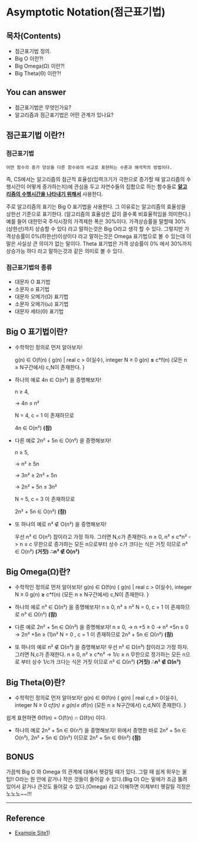 # Asymptotic Notation(점근표기법)
## 목차(Contents)
- 점근표기법 정의.
- Big O 이란?!
- Big Omega(Ω) 이란?!
- Big Theta(Θ) 이란?!


## You can answer
- 점근표기법은 무엇인가요?
- 알고리즘과 점근표기법은 어떤 관계가 있나요?


## 점근표기법 이란?!
### 점근표기법
    어떤 함수의 증가 양상을 다른 함수와의 비교로 표현하는 수론과 해석학의 방법이다.

즉, CS에서는 알고리즘의 점근적 효율성(입력크기가 극한으로 증가할 때 알고리즘의 수행시간이 어떻게 증가하는지)에 관심을 두고 자연수들의 집합으로 하는 함수들로 <u>__알고리즘의 수행시간을 나타내기 위해서__</u> 사용한다.

주로 알고리즘의 표기는 Big O 표기법을 사용한다. 그 이유로는 알고리즘의 효율성을 상한선 기준으로 표기한다. (알고리즘의 효율성은 값이 클수록 비효율적임을 의미한다.)
예를 들어 대한민국 주식시장의 가격제한 폭은 30%이다. 가격상승률을 말할때 30%(상한선)까지 상승할 수 있다 라고 말하는것은 Big O라고 생각 할 수 있다. 그렇지만 가격상승률이 0%(하한선)이상이다 라고 말하는것은 Omega 표기법으로 볼 수 있는데 이 말은 사실상 큰 의미가 없는 말이다.
Theta 표기법은 가격 상승률이 0% 에서 30%까지 상승가능 하다 라고 말하는것과 같은 의미로 볼 수 있다.
### 점근표기법의 종류
- 대문자 O 표기법
- 소문자 o 표기법
- 대문자 오메가(Ω) 표기법
- 소문자 오메가(ω) 표기법
- 대문자 세타(Θ) 표기법

## Big O 표기법이란?
- 수학적인 정의로 먼저 알아보자!

    g(n) ∈ O(f(n)
    { g(n) | real c > 0(실수), integer N ≥ 0
     g(n) __≤__ c*f(n) (모든 n ≥ N구간에서) c,N이 존재한다. }


- 하나의 예로 4n ∈ O(n²) 을 증명해보자!

    n ≥ 4,

    -> 4n ≤ n²

    N = 4, c = 1 이 존재하므로

    4n ∈ O(n²) __(참)__


- 다른 예로 2n² + 5n ∈ O(n²) 을 증명해보자!

    n ≥ 5,

    -> n² ≥ 5n

    -> 3n² ≥ 2n² + 5n

    -> 2n² + 5n ≤ 3n²

    N = 5, c = 3 이 존재하므로

    2n² + 5n ∈ O(n²) __(참)__

- 또 하나의 예로 n³ ∉ O(n²) 을 증명해보자!

    우선 n³ ∈ O(n²) 참이라고 가정 하자.
    그러면 N,c가 존재한다.
    n ≥ 0,
    n³ ≤ c*n²
    -> n ≤ c
    무한으로 증가하는 모든 n으로부터 상수 c가 크다는 식은 거짓 이므로
    n³ ∈ O(n²) __(거짓)__
    __∴n³ ∉ O(n²)__
## Big Omega(Ω)란?
- 수학적인 정의로 먼저 알아보자!
    g(n) ∈ Ω(f(n)
    { g(n) | real c > 0(실수), integer N ≥ 0
     g(n) __≥__ c*f(n) (모든 n ≥ N구간에서) c,N이 존재한다. }

- 하나의 예로 n³ ∈ Ω(n²) 을 증명해보자!
    n ≥ 0,
    n³ ≥ n²
    N = 0, c = 1 이 존재하므로
    n³ ∈ Ω(n²) __(참)__

- 다른 예로 2n² + 5n ∈ Ω(n²) 을 증명해보자!
    n ≥ 0,
    -> n +5 ≥ 0
    -> n² +5n ≥ 0
    -> 2n² +5n ≥ (1)n²
    N = 0 , c = 1 이 존재하므로
    2n² + 5n ∈ Ω(n²) __(참)__

- 또 하나의 예로 n² ∉ Ω(n³) 을 증명해보자!
    우선 n² ∈ Ω(n³) 참이라고 가정 하자.
    그러면 N,c가 존재한다.
    n ≥ 0,
    n² ≥ c*n³
    -> 1/c ≥ n
    무한으로 정가하는 모든 n으로 부터 상수 1/c가 크다는 식은 거짓 이므로
    n² ∈ Ω(n³) __(거짓)__
    __∴n² ∉ Ω(n³)__

## Big Theta(Θ)란?
- 수학적인 정의로 먼저 알아보자!
    g(n) ∈ Θ(f(n)
    { g(n) | real c,d > 0(실수), integer N ≥ 0
     c*f(n) ≤ g(n)≤ d*f(n) (모든 n ≥ N구간에서) c,d,N이 존재한다. }

쉽게 표현하면 Θ(f(n) = O(f(n) ∩ Ω(f(n) 이다.

- 하나의 예로 2n² + 5n ∈ Θ(n²) 을 증명해보자!
    위에서 증명한 바로
    2n² + 5n ∈ O(n²),
    2n² + 5n ∈ Ω(n²) 이므로
    2n² + 5n ∈ Θ(n²) __(참)__


## BONUS
가끔씩 Big O 와 Omega 의 관계에 대해서 헷갈릴 때가 있다. 그럴 때 쉽게 외우는 꿀팁!!
    O라는 원 안에 같거나 작은 것들이 들어갈 수 있다.(Big O)
    Ω는 밑에가 조금 뚫려 있어서 같거나 큰것도 들어갈 수 있다.(Omega)
라고 이해하면 이제부터 헷갈릴 걱정은 노노노~~!!!

---
## Reference
- [Example Site1](https://ko.wikipedia.org/wiki/%EC%A0%90%EA%B7%BC_%ED%91%9C%EA%B8%B0%EB%B2%95))
